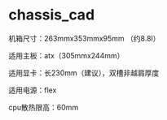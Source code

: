 # chassis_cad
机箱尺寸：263mmx353mmx95mm （约8.8l）

适用主板：atx（305mmx244mm）

适用显卡：长230mm（建议），双槽非越肩厚度

适用电源：flex

cpu散热限高：60mm
